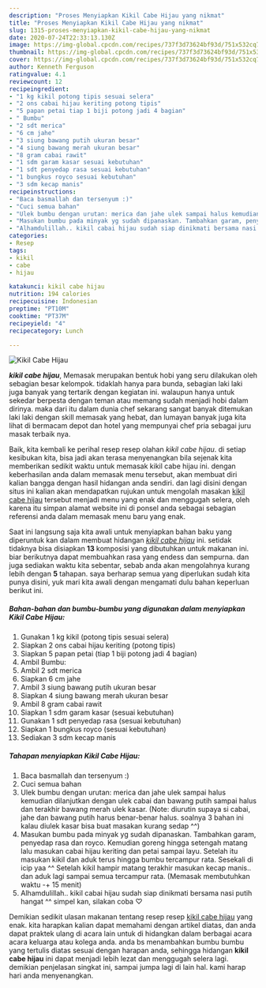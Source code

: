 ```yaml
---
description: "Proses Menyiapkan Kikil Cabe Hijau yang nikmat"
title: "Proses Menyiapkan Kikil Cabe Hijau yang nikmat"
slug: 1315-proses-menyiapkan-kikil-cabe-hijau-yang-nikmat
date: 2020-07-24T22:33:13.130Z
image: https://img-global.cpcdn.com/recipes/737f3d73624bf93d/751x532cq70/kikil-cabe-hijau-foto-resep-utama.jpg
thumbnail: https://img-global.cpcdn.com/recipes/737f3d73624bf93d/751x532cq70/kikil-cabe-hijau-foto-resep-utama.jpg
cover: https://img-global.cpcdn.com/recipes/737f3d73624bf93d/751x532cq70/kikil-cabe-hijau-foto-resep-utama.jpg
author: Kenneth Ferguson
ratingvalue: 4.1
reviewcount: 12
recipeingredient:
- "1 kg kikil potong tipis sesuai selera"
- "2 ons cabai hijau keriting potong tipis"
- "5 papan petai tiap 1 biji potong jadi 4 bagian"
- " Bumbu"
- "2 sdt merica"
- "6 cm jahe"
- "3 siung bawang putih ukuran besar"
- "4 siung bawang merah ukuran besar"
- "8 gram cabai rawit"
- "1 sdm garam kasar sesuai kebutuhan"
- "1 sdt penyedap rasa sesuai kebutuhan"
- "1 bungkus royco sesuai kebutuhan"
- "3 sdm kecap manis"
recipeinstructions:
- "Baca basmallah dan tersenyum :)"
- "Cuci semua bahan"
- "Ulek bumbu dengan urutan: merica dan jahe ulek sampai halus kemudian dilanjutkan dengan ulek cabai dan bawang putih sampai halus dan terakhir bawang merah ulek kasar. (Note: diurutin supaya si cabai, jahe dan bawang putih harus benar-benar halus. soalnya 3 bahan ini kalau diulek kasar bisa buat masakan kurang sedap ^^)"
- "Masukan bumbu pada minyak yg sudah dipanaskan. Tambahkan garam, penyedap rasa dan royco. Kemudian goreng hingga setengah matang lalu masukan cabai hijau keriting dan petai sampai layu. Setelah itu masukan kikil dan aduk terus hingga bumbu tercampur rata. Sesekali di icip yaa ^^ Setelah kikil hampir matang terakhir masukan kecap manis.. dan aduk lagi sampai semua tercampur rata. (Memasak membutuhkan waktu -+ 15 menit)"
- "Alhamdulillah.. kikil cabai hijau sudah siap dinikmati bersama nasi putih hangat ^^ simpel kan, silakan coba ♡"
categories:
- Resep
tags:
- kikil
- cabe
- hijau

katakunci: kikil cabe hijau 
nutrition: 194 calories
recipecuisine: Indonesian
preptime: "PT10M"
cooktime: "PT37M"
recipeyield: "4"
recipecategory: Lunch

---
```



![Kikil Cabe Hijau](https://img-global.cpcdn.com/recipes/737f3d73624bf93d/751x532cq70/kikil-cabe-hijau-foto-resep-utama.jpg)

<b><i>kikil cabe hijau</i></b>, Memasak merupakan bentuk hobi yang seru dilakukan oleh sebagian besar kelompok. tidaklah hanya para bunda, sebagian laki laki juga banyak yang tertarik dengan kegiatan ini. walaupun hanya untuk sekedar berpesta dengan teman atau memang sudah menjadi hobi dalam dirinya. maka dari itu dalam dunia chef sekarang sangat banyak ditemukan laki laki dengan skill memasak yang hebat, dan lumayan banyak juga kita lihat di bermacam depot dan hotel yang mempunyai chef pria sebagai juru masak terbaik nya.

Baik, kita kembali ke perihal resep resep olahan <i>kikil cabe hijau</i>. di setiap kesibukan kita, bisa jadi akan terasa menyenangkan bila sejenak kita memberikan sedikit waktu untuk memasak kikil cabe hijau ini. dengan keberhasilan anda dalam memasak menu tersebut, akan membuat diri kalian bangga dengan hasil hidangan anda sendiri. dan lagi disini dengan situs ini kalian akan mendapatkan rujukan untuk mengolah masakan <u>kikil cabe hijau</u> tersebut menjadi menu yang enak dan menggugah selera, oleh karena itu simpan alamat website ini di ponsel anda sebagai sebagian referensi anda dalam memasak menu baru yang enak.




Saat ini langsung saja kita awali untuk menyiapkan bahan baku yang diperuntuk kan dalam membuat hidangan <u><i>kikil cabe hijau</i></u> ini. setidak tidaknya bisa disiapkan <b>13</b> komposisi yang dibutuhkan untuk makanan ini. biar berikutnya dapat membuahkan rasa yang endess dan sempurna. dan juga sediakan waktu kita sebentar, sebab anda akan mengolahnya kurang lebih dengan <b>5</b> tahapan. saya berharap semua yang diperlukan sudah kita punya disini, yuk mari kita awali dengan mengamati dulu bahan keperluan berikut ini.

<!--inarticleads1-->

##### Bahan-bahan dan bumbu-bumbu yang digunakan dalam menyiapkan Kikil Cabe Hijau:

1. Gunakan 1 kg kikil (potong tipis sesuai selera)
1. Siapkan 2 ons cabai hijau keriting (potong tipis)
1. Siapkan 5 papan petai (tiap 1 biji potong jadi 4 bagian)
1. Ambil  Bumbu:
1. Ambil 2 sdt merica
1. Siapkan 6 cm jahe
1. Ambil 3 siung bawang putih ukuran besar
1. Siapkan 4 siung bawang merah ukuran besar
1. Ambil 8 gram cabai rawit
1. Siapkan 1 sdm garam kasar (sesuai kebutuhan)
1. Gunakan 1 sdt penyedap rasa (sesuai kebutuhan)
1. Siapkan 1 bungkus royco (sesuai kebutuhan)
1. Sediakan 3 sdm kecap manis




<!--inarticleads2-->

##### Tahapan menyiapkan Kikil Cabe Hijau:

1. Baca basmallah dan tersenyum :)
1. Cuci semua bahan
1. Ulek bumbu dengan urutan: merica dan jahe ulek sampai halus kemudian dilanjutkan dengan ulek cabai dan bawang putih sampai halus dan terakhir bawang merah ulek kasar. (Note: diurutin supaya si cabai, jahe dan bawang putih harus benar-benar halus. soalnya 3 bahan ini kalau diulek kasar bisa buat masakan kurang sedap ^^)
1. Masukan bumbu pada minyak yg sudah dipanaskan. Tambahkan garam, penyedap rasa dan royco. Kemudian goreng hingga setengah matang lalu masukan cabai hijau keriting dan petai sampai layu. Setelah itu masukan kikil dan aduk terus hingga bumbu tercampur rata. Sesekali di icip yaa ^^ Setelah kikil hampir matang terakhir masukan kecap manis.. dan aduk lagi sampai semua tercampur rata. (Memasak membutuhkan waktu -+ 15 menit)
1. Alhamdulillah.. kikil cabai hijau sudah siap dinikmati bersama nasi putih hangat ^^ simpel kan, silakan coba ♡




Demikian sedikit ulasan makanan tentang resep resep <u>kikil cabe hijau</u> yang enak. kita harapkan kalian dapat memahami dengan artikel diatas, dan anda dapat praktek ulang di acara lain untuk di hidangkan dalam berbagai acara acara keluarga atau kolega anda. anda bs menambahkan bumbu bumbu yang tertulis diatas sesuai dengan harapan anda, sehingga hidangan <b>kikil cabe hijau</b> ini dapat menjadi lebih lezat dan menggugah selera lagi. demikian penjelasan singkat ini, sampai jumpa lagi di lain hal. kami harap hari anda menyenangkan.
